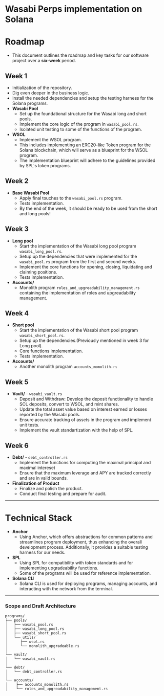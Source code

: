 # Wasabi Perps implementation on Solana

# Roadmap
- This document outlines the roadmap and key tasks for our software project over a **six-week** period.

## Week 1
- Initialization of the repository.
- Dig even deeper in the business logic.
- Install the needed dependencies and setup the testing harness for the Solana programs.
- **Wasabi Pool**
  - Set up the foundational structure for the Wasabi long and short pools.
  - Implement the core logic of the program in `wasabi_pool.rs`.
  - Isolated unit testing to some of the functions of the program.
- **WSOL**
  - Implement the WSOL program.
  - This includes implementing an ERC20-like Token program for the Solana blockchain, which will serve as a blueprint for the WSOL program.
  - The implementation blueprint will adhere to the guidelines provided by SPL's token programs.

## Week 2
- **Base Wasabi Pool**
  - Apply final touches to the `wasabi_pool.rs` program.
  - Tests implementation.
  - By the end of the week, it should be ready to be used from the short and long pools!

## Week 3
- **Long pool**
  - Start the implementation of the Wasabi long pool program `wasabi_long_pool.rs`.
  - Setup up the dependencies that were implemented for the `wasabi_pool.rs` program from the first and second weeks.
  - Implement the core functions for opening, closing, liquidating and claiming positions.
  - Tests implementation.
- **Accounts/**
  - Monolith program `roles_and_upgreadability_management.rs` containing the implementation of roles and upgreadability management.

## Week 4
- **Short pool**
  - Start the implementation of the Wasabi short pool program `wasabi_short_pool.rs`.
  - Setup up the dependencies.(Previously mentioned in week 3 for Long pool).
  - Core functions implementation.
  - Tests implementation.
- **Accounts/**
  - Another monolith program `accounts_monolith.rs`

## Week 5
- **Vault/** - `wasabi_vault.rs`
  - Deposit and Withdraw: Develop the deposit functionality to handle SOL deposits, convert to WSOL, and mint shares.
  - Update the total asset value based on interest earned or losses reported by the Wasabi pools.
  - Ensure accurate tracking of assets in the program and implement unit tests.
  - Implement the vault standartization with the help of SPL.

## Week 6
- **Debt/** - `debt_controller.rs`
  - Implement the functions for computing the maximal principal and maximal intereset
  - Ensure that the maximum leverage and APY are tracked correctly and are in valid bounds.
- **Finalization of Product**
  - Finalize and polish the product.
  - Conduct final testing and prepare for audit.

-----
# Тechnical Stack
- **Anchor**
  - Using Anchor, which offers abstractions for common patterns and streamlines program deployment, thus enhancing the overall development process. Additionally, it provides a suitable testing harness for our needs.
- **SPL**
  - Using SPL for compatibility with token standards and for implementing upgradeability functions.
  - Some of the programs will be used for reference implementation.
- **Solana CLI**
  - Solana CLI is used for deploying programs, managing accounts, and interacting with the network from the terminal.
-----
### Scope and Draft Architecture
```
programs/
├── pools/
│   ├── wasabi_pool.rs
│   ├── wasabi_long_pool.rs
│   ├── wasabi_short_pool.rs
│   └── utils/
│      ├── wsol.rs
│      └── monolith_upgradeable.rs
│
└── vault/
│   └── wasabi_vault.rs
│
└── debt/
│   └── debt_controller.rs
│
└── accounts/
│    ├── accounts_monolith.rs
│    └── roles_and_upgreadability_management.rs
```
